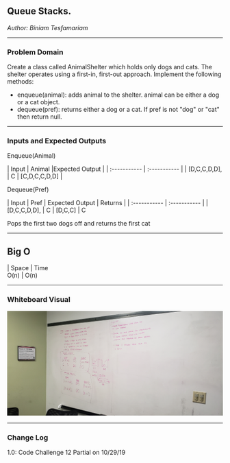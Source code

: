 ## Queue Stacks.
*Author: Biniam Tesfamariam*

---

### Problem Domain


Create a class called AnimalShelter which holds only dogs and cats. The shelter operates using a first-in, first-out approach.
Implement the following methods:  
- enqueue(animal): adds animal to the shelter. animal can be either a dog or a cat object.
- dequeue(pref): returns either a dog or a cat. If pref is not "dog" or "cat" then return null.



---

### Inputs and Expected Outputs

Enqueue(Animal)

| Input | Animal |Expected Output |
| :----------- | :----------- |
| [D,C,C,D,D],  | C | [C,D,C,C,D,D] |


Dequeue(Pref)

| Input | Pref | Expected Output | Returns |
| :----------- | :----------- |
| [D,C,C,D,D],  | C | [D,C,C] | C

Pops the first two dogs off and returns the first cat



---
## Big O
| Space  | Time  
O(n) | O(n)

---

### Whiteboard Visual
![Image 1](https://github.com/biniamsea2/data-structures-and-algorithms-401/blob/master/Assets/20191028_140139.jpg)


---

### Change Log
1.0: Code Challenge 12 Partial on 10/29/19